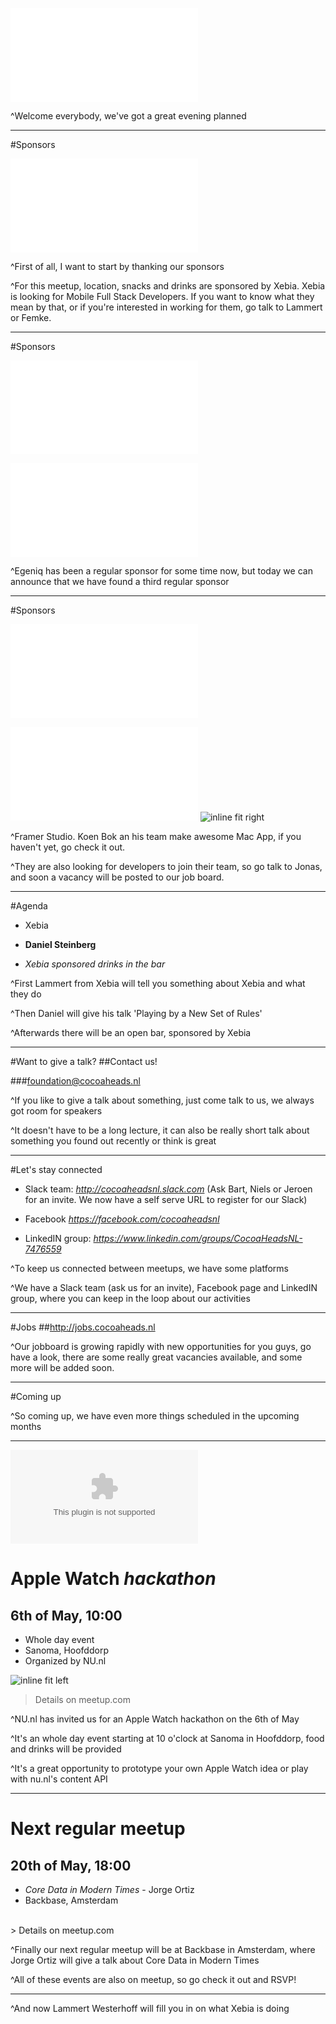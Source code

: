 ![fit](../../Logos/CocoaHeadsNL.pdf)

^Welcome everybody, we've got a great evening planned

---

#Sponsors

![inline fit](../../Logos/xebia.pdf)

^First of all, I want to start by thanking our sponsors

^For this meetup, location, snacks and drinks are sponsored by Xebia. Xebia is looking for Mobile Full Stack Developers. If you want to know what they mean by that, or if you're interested in working for them, go talk to Lammert or Femke.

---

#Sponsors

![inline fit](../../Logos/xebia.pdf)

![inline fit left](../../Logos/egeniq.pdf)

^Egeniq has been a regular sponsor for some time now, but today we can announce that we have found a third regular sponsor

---

#Sponsors

![inline fit](../../Logos/xebia.pdf)

![inline fit left](../../Logos/egeniq.pdf) ![inline fit right](../../Logos/framerstudio.png)

^Framer Studio. Koen Bok an his team make awesome Mac App, if you haven't yet, go check it out.

^They are also looking for developers to join their team, so go talk to Jonas, and soon a vacancy will be posted to our job board.

---

#Agenda
- Xebia

- **Daniel Steinberg**

- *Xebia sponsored drinks in the bar*

^First Lammert from Xebia will tell you something about Xebia and what they do

^Then Daniel will give his talk 'Playing by a New Set of Rules'

^Afterwards there will be an open bar, sponsored by Xebia

---

#Want to give a talk?
##Contact us!

###foundation@cocoaheads.nl

^If you like to give a talk about something, just come talk to us, we always got room for speakers

^It doesn't have to be a long lecture, it can also be really short talk about something you found out recently or think is great

---

#Let's stay connected
- Slack team:
*http://cocoaheadsnl.slack.com*
(Ask Bart, Niels or Jeroen for an invite. We now have a self serve URL to register for our Slack)

- Facebook
*https://facebook.com/cocoaheadsnl*

- LinkedIN group:
*https://www.linkedin.com/groups/CocoaHeadsNL-7476559*


^To keep us connected between meetups, we have some platforms

^We have a Slack team (ask us for an invite), Facebook page and LinkedIN group, where you can keep in the loop about our activities

---

#Jobs
##http://jobs.cocoaheads.nl

^Our jobboard is growing rapidly with new opportunities for you guys, go have a look, there are some really great vacancies available, and some more will be added soon.

---

#Coming up

^So coming up, we have even more things scheduled in the upcoming months

---

![left 70%](nu-logo.eps)

# Apple Watch *hackathon*
## 6th of May, 10:00
- Whole day event
- Sanoma, Hoofddorp
- Organized by NU.nl

![inline fit left](./apple-watch.jpg)

> Details on meetup.com

^NU.nl has invited us for an Apple Watch hackathon on the 6th of May

^It's an whole day event starting at 10 o'clock at Sanoma in Hoofddorp, food and drinks will be provided

^It's a great opportunity to prototype your own Apple Watch idea or play with nu.nl's content API

---

# Next regular meetup
## 20th of May, 18:00

- *Core Data in Modern Times* - Jorge Ortiz
- Backbase, Amsterdam

<br/>
> Details on meetup.com

^Finally our next regular meetup will be at Backbase in Amsterdam, where Jorge Ortiz will give a talk about Core Data in Modern Times

^All of these events are also on meetup, so go check it out and RSVP!

---

^And now Lammert Westerhoff will fill you in on what Xebia is doing
